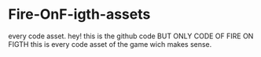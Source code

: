 # Fire-OnF-igth-assets
every code asset.
hey! this is the github code BUT ONLY CODE OF FIRE ON FIGTH this is every code asset of the game wich makes sense.
